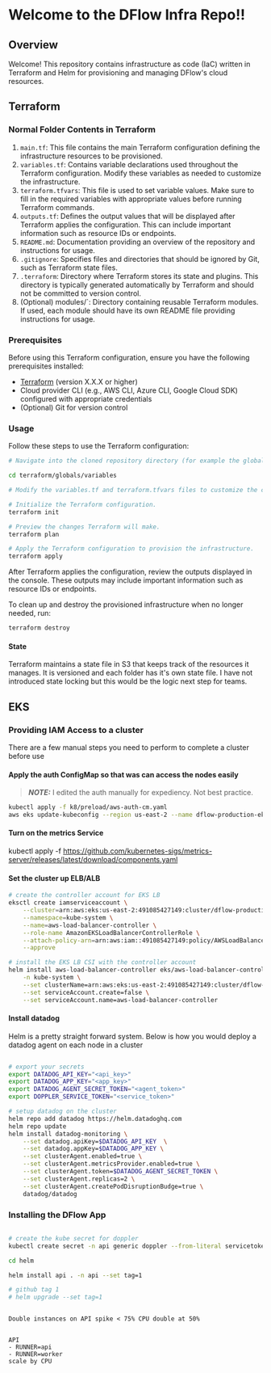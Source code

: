 # Welcome to the DFlow Infra Repo!!

## Overview

Welcome! This repository contains infrastructure as code (IaC) written in Terraform and Helm for provisioning and managing DFlow's cloud resources.

## Terraform

### Normal Folder Contents in Terraform

1. `main.tf`: This file contains the main Terraform configuration defining the infrastructure resources to be provisioned.
2. `variables.tf`: Contains variable declarations used throughout the Terraform configuration. Modify these variables as needed to customize the infrastructure.
3. `terraform.tfvars`: This file is used to set variable values. Make sure to fill in the required variables with appropriate values before running Terraform commands.
4. `outputs.tf`: Defines the output values that will be displayed after Terraform applies the configuration. This can include important information such as resource IDs or endpoints.
5. `README.md`: Documentation providing an overview of the repository and instructions for usage.
6. `.gitignore`: Specifies files and directories that should be ignored by Git, such as Terraform state files.
7. `.terraform`: Directory where Terraform stores its state and plugins. This directory is typically generated automatically by Terraform and should not be committed to version control.
8. (Optional) modules/`: Directory containing reusable Terraform modules. If used, each module should have its own README file providing instructions for usage.

### Prerequisites

Before using this Terraform configuration, ensure you have the following prerequisites installed:

- [Terraform](https://www.terraform.io/downloads.html) (version X.X.X or higher)
- Cloud provider CLI (e.g., AWS CLI, Azure CLI, Google Cloud SDK) configured with appropriate credentials
- (Optional) Git for version control

### Usage

Follow these steps to use the Terraform configuration:

```bash
# Navigate into the cloned repository directory (for example the global variables).

cd terraform/globals/variables

# Modify the variables.tf and terraform.tfvars files to customize the configuration according to your requirements.

# Initialize the Terraform configuration.
terraform init

# Preview the changes Terraform will make.
terraform plan

# Apply the Terraform configuration to provision the infrastructure.
terraform apply
```

After Terraform applies the configuration, review the outputs displayed in the console. These outputs may include important information such as resource IDs or endpoints.

To clean up and destroy the provisioned infrastructure when no longer needed, run:

```bash
terraform destroy
```

#### State

Terraform maintains a state file in S3 that keeps track of the resources it manages. It is versioned and each folder has it's own state file.
I have not introduced state locking but this would be the logic next step for teams.

## EKS

### Providing IAM Access to a cluster

There are a few manual steps you need to perform to complete a cluster before use

#### Apply the auth ConfigMap so that was can access the nodes easily

> **_NOTE:_** I edited the auth manually for expediency. Not best practice.

```bash
kubectl apply -f k8/preload/aws-auth-cm.yaml
aws eks update-kubeconfig --region us-east-2 --name dflow-production-eks
```

#### Turn on the metrics Service

kubectl apply -f https://github.com/kubernetes-sigs/metrics-server/releases/latest/download/components.yaml

#### Set the cluster up ELB/ALB

```bash
# create the controller account for EKS LB
eksctl create iamserviceaccount \
    --cluster=arn:aws:eks:us-east-2:491085427149:cluster/dflow-production-eks \
    --namespace=kube-system \
    --name=aws-load-balancer-controller \
    --role-name AmazonEKSLoadBalancerControllerRole \
    --attach-policy-arn=arn:aws:iam::491085427149:policy/AWSLoadBalancerControllerIAMPolicy \
    --approve

# install the EKS LB CSI with the controller account
helm install aws-load-balancer-controller eks/aws-load-balancer-controller \
    -n kube-system \
    --set clusterName=arn:aws:eks:us-east-2:491085427149:cluster/dflow-production-eks \
    --set serviceAccount.create=false \
    --set serviceAccount.name=aws-load-balancer-controller
```

#### Install datadog

Helm is a pretty straight forward system. Below is how you would deploy a datadog agent on each node in a cluster

```bash

# export your secrets
export DATADOG_API_KEY="<api_key>"
export DATADOG_APP_KEY="<app_key>"
export DATADOG_AGENT_SECRET_TOKEN="<agent_token>"
export DOPPLER_SERVICE_TOKEN="<service_token>"

# setup datadog on the cluster
helm repo add datadog https://helm.datadoghq.com
helm repo update
helm install datadog-monitoring \
    --set datadog.apiKey=$DATADOG_API_KEY  \
    --set datadog.appKey=$DATADOG_APP_KEY \
    --set clusterAgent.enabled=true \
    --set clusterAgent.metricsProvider.enabled=true \
    --set clusterAgent.token=$DATADOG_AGENT_SECRET_TOKEN \
    --set clusterAgent.replicas=2 \
    --set clusterAgent.createPodDisruptionBudge=true \
    datadog/datadog
```

### Installing the DFlow App

```bash

# create the kube secret for doppler
kubectl create secret -n api generic doppler --from-literal servicetoken="$DOPPLER_SERVICE_TOKEN"

cd helm

helm install api . -n api --set tag=1

# github tag 1
# helm upgrade --set tag=1
```

```

Double instances on API spike < 75% CPU double at 50%


API
- RUNNER=api
- RUNNER=worker
scale by CPU
```
